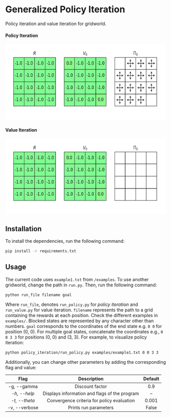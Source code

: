 # Generalized Policy Iteration
Policy iteration and value iteration for gridworld.

#### Policy Iteration

<p align="center">
    <img width="580" height="237" src="images/policy_iteration.gif">
</p>


#### Value Iteration

<p align="center">
    <img width="580" height="237" src="images/value_iteration.gif">
</p>




## Installation

To install the dependencies, run the following command:

```bash
pip install -r requirements.txt
```



## Usage

The current code uses `example1.txt` from `/examples`. To use another gridworld, change the path in `run.py`. Then, run the following command:

```
python run_file filename goal
```

Where `run_file`, denotes `run_policy.py` for *policy iteration* and `run_value.py` for value iteration. `filename` represents the path to a grid containing the rewards at each position. Check the different examples in `examples/`. Blocked states are represented by any character other than numbers. `goal` corresponds to the coordinates of the end state e.g. `0 0` for position (0, 0). For multiple goal states, concatenate the coordinates e.g.,  `0 0 3 3` for positions (0, 0) and (3, 3). For example, to visualize policy iteration:

```
python policy_iteration/run_policy.py examples/example1.txt 0 0 3 3
```

Additionally, you can change other parameters by adding the corresponding flag and value:

|     Flag      |                  Description                  | Default |
| :-----------: | :-------------------------------------------: | :-----: |
|  -g, --gamma  |                Discount factor                |   0.9   |
| _-h, --help_  | Displays information and flags of the program |    –    |
| _-t, --theta_ |  Convergence criteria for policy evaluation   |  0.001  |
| -v, --verbose |             Prints run parameters             |  False  |

